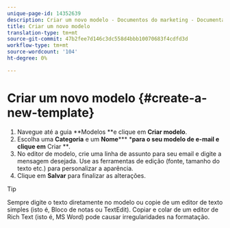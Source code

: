 ```yaml
---
unique-page-id: 14352639
description: Criar um novo modelo - Documentos do marketing - Documentação do produto
title: Criar um novo modelo
translation-type: tm+mt
source-git-commit: 47b2fee7d146c3dc558d4bbb10070683f4cdfd3d
workflow-type: tm+mt
source-wordcount: '104'
ht-degree: 0%

---
```



# Criar um novo modelo {#create-a-new-template}

1. Navegue até a guia **Modelos **e clique em **Criar modelo**.
1. Escolha uma **Categoria** e um **Nome***** ***para o seu modelo de e-mail e clique em** Criar ***.*
1. No editor de modelo, crie uma linha de assunto para seu email e digite a mensagem desejada. Use as ferramentas de edição (fonte, tamanho do texto etc.) para personalizar a aparência.
1. Clique em **Salvar** para finalizar as alterações.

>[!TIP]
>
>Sempre digite o texto diretamente no modelo ou copie de um editor de texto simples (isto é, Bloco de notas ou TextEdit). Copiar e colar de um editor de Rich Text (isto é, MS Word) pode causar irregularidades na formatação.

